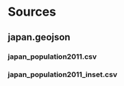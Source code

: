# Sources

## japan.geojson



### japan_population2011.csv



### japan_population2011_inset.csv



